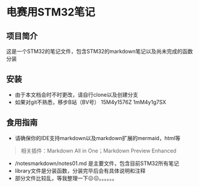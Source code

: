 # 电赛用STM32笔记

## 项目简介
这是一个STM32的笔记文件，包含STM32的markdown笔记以及尚未完成的函数分装

## 安装
- 由于本文档会时不时更改，请自行clone以及创建分支
- 如果对git不熟悉，移步B站（BV号） 15M4y1576Z 1mM4y1g7SX

## 食用指南
- 请确保你的IDE支持markdown以及markdown扩展的mermaid，html等
> 相关插件：Markdown All in One；Markdown Preview Enhanced
- /notesmarkdown/notes01.md 是主要文件，包含目前STM32所有笔记
- library文件是分装函数，分装完毕后会有具体说明和注释
- 部分文件比较乱，等我整理一下😖😖。。。。。。